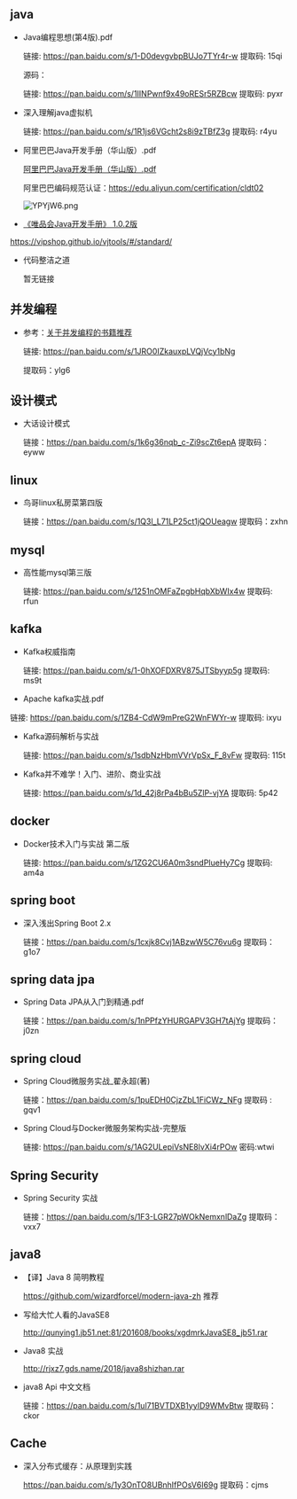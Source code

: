 

## java

* Java编程思想(第4版).pdf

  链接: https://pan.baidu.com/s/1-D0devgvbpBUJo7TYr4r-w 提取码: 15qi 

  源码：

  链接: https://pan.baidu.com/s/1IINPwnf9x49oRESr5RZBcw 提取码: pyxr

* 深入理解java虚拟机

  链接: https://pan.baidu.com/s/1R1js6VGcht2s8i9zTBfZ3g 提取码: r4yu

* 阿里巴巴Java开发手册（华山版）.pdf

  [阿里巴巴Java开发手册（华山版）.pdf](https://github.com/alibaba/p3c/blob/master/阿里巴巴Java开发手册（华山版）.pdf)
  
  阿里巴巴编码规范认证：https://edu.aliyun.com/certification/cldt02 
  
  ![YPYjW6.png](https://s1.ax1x.com/2020/05/04/YPYjW6.th.png)

*  [《唯品会Java开发手册》 1.0.2版](https://vipshop.github.io/vjtools/#/standard/?id=《唯品会java开发手册》102版)

  https://vipshop.github.io/vjtools/#/standard/

   

* 代码整洁之道

  暂无链接

## 并发编程

* 参考：[关于并发编程的书籍推荐](https://blog.csdn.net/WYA1993/article/details/89467534)

  链接:  https://pan.baidu.com/s/1JRO0IZkauxpLVQjVcy1bNg

  提取码：ylg6

## 设计模式

* 大话设计模式

  链接：https://pan.baidu.com/s/1k6g36nqb_c-Zi9scZt6epA 
  提取码：eyww 

## linux

* 鸟哥linux私房菜第四版

  链接：https://pan.baidu.com/s/1Q3l_L71LP25ct1jQOUeagw 
  提取码：zxhn

## mysql

* 高性能mysql第三版

  链接: https://pan.baidu.com/s/1251nOMFaZpgbHqbXbWIx4w 提取码: rfun

## kafka

* Kafka权威指南 

  链接: https://pan.baidu.com/s/1-0hXOFDXRV875JTSbyyp5g 提取码: ms9t

*  Apache kafka实战.pdf 

  链接: https://pan.baidu.com/s/1ZB4-CdW9mPreG2WnFWYr-w 提取码: ixyu
  
* Kafka源码解析与实战 

   链接: https://pan.baidu.com/s/1sdbNzHbmVVrVpSx_F_8vFw 提取码: 115t

* Kafka并不难学！入门、进阶、商业实战 

  链接: https://pan.baidu.com/s/1d_42j8rPa4bBu5ZlP-vjYA 提取码: 5p42

## docker

* Docker技术入门与实战 第二版

  链接: https://pan.baidu.com/s/1ZG2CU6A0m3sndPIueHy7Cg 提取码: am4a

## spring boot

* 深入浅出Spring Boot 2.x

  链接：https://pan.baidu.com/s/1cxjk8Cvj1ABzwW5C76vu6g 提取码：g1o7

## spring data jpa

* Spring Data JPA从入门到精通.pdf

  链接：https://pan.baidu.com/s/1nPPfzYHURGAPV3GH7tAjYg 提取码： j0zn

## spring cloud

* Spring Cloud微服务实战_翟永超(著) 

  链接：https://pan.baidu.com/s/1puEDH0CjzZbL1FiCWz_NFg 提取码 : gqv1
  
* Spring Cloud与Docker微服务架构实战-完整版 

  链接: https://pan.baidu.com/s/1AG2ULepiVsNE8lvXi4rPOw
  密码:wtwi

## Spring Security 

* Spring Security 实战

  链接：https://pan.baidu.com/s/1F3-LGR27pWOkNemxnlDaZg 提取码：vxx7

## java8

* 【译】Java 8 简明教程

  https://github.com/wizardforcel/modern-java-zh  推荐

* 写给大忙人看的JavaSE8

  http://qunying1.jb51.net:81/201608/books/xgdmrkJavaSE8_jb51.rar

* Java8 实战

  http://rjxz7.gds.name/2018/java8shizhan.rar
  
* java8 Api 中文文档

  链接：https://pan.baidu.com/s/1ul71BVTDXB1yyID9WMvBtw 
  提取码：ckor

## Cache

* 深入分布式缓存：从原理到实践

  https://pan.baidu.com/s/1y3OnTO8UBnhIfPOsV6I69g 提取码：cjms







